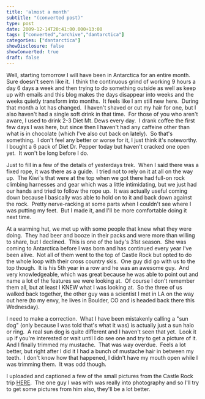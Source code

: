 ```yaml
---
title: 'almost a month'
subtitle: "(converted post)"
type: post
date: 2009-12-14T20:41:00.000+13:00
tags: ["converted","archive","dantarctica"]
categories: ["dantarctica"]
showDisclosure: false
showConverted: true
draft: false
---
```


Well, starting tomorrow I will have been in Antarctica for an entire month.  Sure doesn't seem like it.  I think the continuous grind of working 9 hours a day 6 days a week and then trying to do something outside as well as keep up with emails and this blog makes the days disappear into weeks and the weeks quietly transform into months.  It feels like I am still new here.  During that month a lot has changed.  I haven't shaved or cut my hair for one, but I also haven't had a single soft drink in that time.  For those of you who aren't aware, I used to drink 2-3 Diet Mt. Dews every day.  I drank coffee the first few days I was here, but since then I haven't had any caffeine other than what is in chocolate (which I've also cut back on lately).  So that's something.  I don't feel any better or worse for it, I just think it's noteworthy.  I bought a 6 pack of Diet Dr. Pepper today but haven't cracked one open yet.  It won't be long before I do.   
  
Just to fill in a few of the details of yesterdays trek.  When I said there was a fixed rope, it was there as a guide.  I tried not to rely on it at all on the way up.  The Kiwi's that were at the top when we got there had full-on rock climbing harnesses and gear which was a little intimidating, but we just had our hands and tried to follow the rope up.  It was actually useful coming down because I basically was able to hold on to it and back down against the rock.  Pretty nerve-racking at some parts when I couldn't see where I was putting my feet.  But I made it, and I'll be more comfortable doing it next time.   
  
At a warming hut, we met up with some people that knew what they were doing.  They had beer and booze in their packs and were more than willing to share, but I declined.  This is one of the lady's 31st season.  She was coming to Antarctica before I was born and has continued every year I've been alive.  Not all of them went to the top of Castle Rock but opted to do the whole loop with their cross country skis.  One guy did go with us to the top though.  It is his 5th year in a row and he was an awesome guy.  And very knowledgeable, which was great because he was able to point out and name a lot of the features we were looking at.  Of course I don't remember them all, but at least I KNEW what I was looking at.  So the three of us walked back together, the other guy was a scientist I met in LA on the way out here (to my envy, he lives in Boulder, CO and is headed back there this Wednesday).  
  
I need to make a correction.  What I have been mistakenly calling a "sun dog" (only because I was told that's what it was) is actually just a sun halo or ring.  A real sun dog is quite different and I haven't seen that yet.  Look it up if you're interested or wait until I do see one and try to get a picture of it.  And I finally trimmed my mustache.  That was way overdue.  Feels a lot better, but right after I did it I had a bunch of mustache hair in between my teeth.  I don't know how that happened, I didn't have my mouth open while I was trimming them.  It was odd though.  
  
I uploaded and captioned a few of the small pictures from the Castle Rock trip [HERE](https://photos.app.goo.gl/K7vHz2YaGtXU42rC8).  The one guy I was with was really into photography and so I'll try to get some pictures from him also, they'll be a lot better.